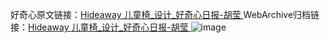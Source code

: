 好奇心原文链接：[Hideaway 儿童椅_设计_好奇心日报-胡莹 ](https://www.qdaily.com/articles/10506.html)
WebArchive归档链接：[Hideaway 儿童椅_设计_好奇心日报-胡莹 ](http://web.archive.org/web/20190623160445/https://www.qdaily.com/articles/10506.html)
![image](http://ww3.sinaimg.cn/large/007d5XDply1g3vz8jt9a3j30u03b0166)
